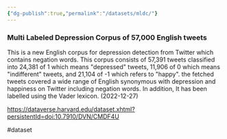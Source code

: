 ```yaml
---
{"dg-publish":true,"permalink":"/datasets/mldc/"}
---
```



### Multi Labeled Depression Corpus of 57,000 English tweets

This is a new English corpus for depression detection from Twitter which contains negation words. This corpus consists of 57,391 tweets classified into 24,381 of 1 which means "depressed" tweets, 11,906 of 0 which means "indifferent" tweets, and 21,104 of -1 which refers to "happy". the fetched tweets covered a wide range of English synonymous with depression and happiness on Twitter including negation words. In addition, It has been labelled using the Vader lexicon. (2022-12-27)

https://dataverse.harvard.edu/dataset.xhtml?persistentId=doi:10.7910/DVN/CMDF4U

#dataset